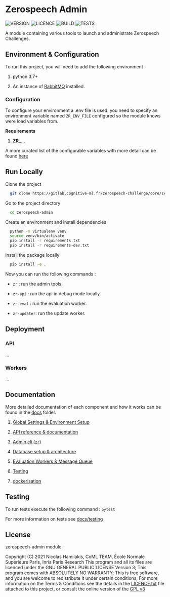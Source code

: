 
# Zerospeech Admin

![VERSION](https://img.shields.io/badge/Zerospeech--Admin-V0.5--alpha-orange)
![LICENCE](https://img.shields.io/badge/LICENCE-GPL%20%3E=%20V3-green)
![BUILD](https://img.shields.io/badge/BUILD-PASS-brightgreen)
![TESTS](https://img.shields.io/badge/TESTS-No-red)

A module containing various tools to launch and administrate Zerospeech Challenges.


## Environment & Configuration

To run this project, you will need to add the following environment :

1. python 3.7+

2. An instance of [RabbitMQ](https://www.rabbitmq.com) installed.


### Configuration

To configure your environment a .env file is used. you need to specify an 
environment variable named `ZR_ENV_FILE` configured so the module knows were 
load variables from.

**Requirements**

1. **ZR_...**

A more curated list of the configurable variables with more detail can be found [here](...)




  
## Run Locally

Clone the project

```bash
  git clone https://gitlab.cognitive-ml.fr/zerospeech-challenge/core/zerospeech-admin.git
```

Go to the project directory

```bash
  cd zerospeech-admin
```

Create an environment and install dependencies

```bash
  python -m virtualenv venv
  source venv/bin/activate
  pip install -r requirements.txt
  pip install -r requirements-dev.txt
```

Install the package locally

```bash
  pip install -e .
```

Now you can run the following commands :

- `zr` : run the admin tools.

- `zr-api` : run the api in debug mode locally.

- `zr-eval` : run the evaluation worker.

- `zr-updater`: run the update worker.




  
## Deployment



### API

...

### Workers


...
## Documentation

More detailed documentation of each component and how it works can be found
in the [docs](docs) folder.

1. [Global Settings & Environment Setup](docs/settings.md)
   
2. [API reference & documentation](docs/api.md)

3. [Admin cli (`zr`)](docs/admin-cli.md)

4. [Database setup & architecture](docs/database.md)

5. [Evaluation Workers & Message Queue](docs/workers.md)

6. [Testing](docs/testing.md)

7. [dockerisation](docs/dockerisation.md)


## Testing


To run tests execute the following command : `pytest`


For more information on tests see [docs/testing](docs/testing.md)
  
## License

zerospeech-admin module 

Copyright (C) 2021 Nicolas Hamilakis, CoML TEAM, École Normale Supérieure Paris, Inria Paris Research
This program and all its files are licenced under the GNU GENERAL PUBLIC LICENSE Version 3;
This program comes with ABSOLUTELY NO WARRANTY;
This is free software, and you are welcome to redistribute it under certain conditions;
For more information on the Terms & Conditions see the details in the [LICENCE.txt](LICENCE.txt) file attached to this project,
or consult the online version of the [GPL v3](https://choosealicense.com/licenses/gpl-3.0/)
